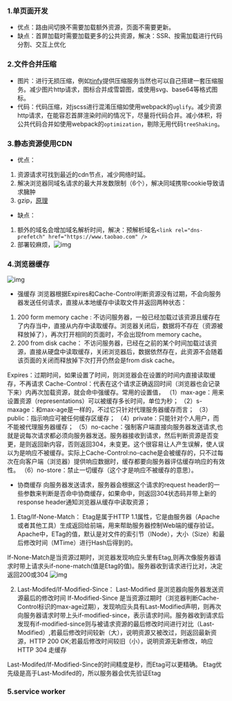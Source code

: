 ### 1.单页面开发
- 优点：路由间切换不需要加载额外资源，页面不需要更新。
- 缺点：首屏加载时需要加载更多的公共资源，解决：SSR、按需加载进行代码分割、交互上优化

### 2.文件合并压缩
- 图片：进行无损压缩，例如[tinfy](https://links.jianshu.com/go?to=https%3A%2F%2Ftinypng.com%2Fdevelopers)提供压缩服务当然也可以自己搭建一套压缩服务。减少图片http请求，图标合并成雪碧图，或使用svg、base64等格式图标。
- 代码：代码压缩，对jscss进行混淆压缩如使用webpack的`uglify`。减少资源http请求，在能容忍首屏渲染时间的情况下，尽量将代码合并。减小体积，将公共代码合并如使用webpack的`optimization`，剔除无用代码`treeShaking`。

### 3.静态资源使用CDN
- 优点：
1. 资源请求可找到最近的cdn节点，减少网络时延。
2. 解决浏览器同域名请求的最大并发数限制（6个），解决同域携带cookie导致请求臃肿
3. gzip，[原理](https://zhuanlan.zhihu.com/p/24764131)
- 缺点：
1. 额外的域名会增加域名解析时间，解决：预解析域名`<link rel="dns-prefetch" href="https://www.taobao.com" />`
2. 部署较麻烦，![img](https://user-gold-cdn.xitu.io/2018/5/10/1634aa918e995ee1?imageView2/0/w/1280/h/960/format/webp/ignore-error/1)

### 4.浏览器缓存
![img](https://user-gold-cdn.xitu.io/2019/5/6/16a8bbaefa56810f?imageView2/0/w/1280/h/960/format/webp/ignore-error/1)
- 强缓存
浏览器根据Expires和Cache-Control判断资源没有过期，不会向服务器发送任何请求，直接从本地缓存中读取文件并返回两种状态：
1. 200 form memory cache : 不访问服务器，一般已经加载过该资源且缓存在了内存当中，直接从内存中读取缓存。浏览器关闭后，数据将不存在（资源被释放掉了），再次打开相同的页面时，不会出现from memory cache。
2. 200 from disk cache： 不访问服务器，已经在之前的某个时间加载过该资源，直接从硬盘中读取缓存，关闭浏览器后，数据依然存在，此资源不会随着该页面的关闭而释放掉下次打开仍然会是from disk cache。

Expires：过期时间，如果设置了时间，则浏览器会在设置的时间内直接读取缓存，不再请求
Cache-Control：代表在这个请求正确返回时间（浏览器也会记录下来）内再次加载资源，就会命中强缓存。常用的设置值，
（1）max-age：用来设置资源（representations）可以被缓存多长时间，单位为秒；
（2）s-maxage：和max-age是一样的，不过它只针对代理服务器缓存而言；
（3）public：指示响应可被任何缓存区缓存；
（4）private：只能针对个人用户，而不能被代理服务器缓存；
（5）no-cache：强制客户端直接向服务器发送请求,也就是说每次请求都必须向服务器发送。服务器接收到请求，然后判断资源是否变更，是则返回新内容，否则返回304，未变更。这个很容易让人产生误解，使人误以为是响应不被缓存。实际上Cache-Control:no-cache是会被缓存的，只不过每次在向客户端（浏览器）提供响应数据时，缓存都要向服务器评估缓存响应的有效性。
（6）no-store：禁止一切缓存（这个才是响应不被缓存的意思）。

- 协商缓存
向服务器发送请求，服务器会根据这个请求的request header的一些参数来判断是否命中协商缓存，如果命中，则返回304状态码并带上新的response header通知浏览器从缓存中读取资源；

1. Etag/If-None-Match：
Etag是属于HTTP 1.1属性，它是由服务器（Apache或者其他工具）生成返回给前端，用来帮助服务器控制Web端的缓存验证。
Apache中，ETag的值，默认是对文件的索引节（INode），大小（Size）和最后修改时间（MTime）进行Hash后得到的。

If-None-Match是当资源过期时，浏览器发现响应头里有Etag,则再次像服务器请求时带上请求头if-none-match(值是Etag的值)。服务器收到请求进行比对，决定返回200或304
![img](https://user-gold-cdn.xitu.io/2019/5/6/16a8c60fb0ef49f0?imageView2/0/w/1280/h/960/format/webp/ignore-error/1)

2. Last-Modifed/If-Modified-Since：
Last-Modified 是浏览器向服务器发送资源最后的修改时间
If-Modified-Since 是当资源过期时（浏览器判断Cache-Control标识的max-age过期），发现响应头具有Last-Modified声明，则再次向服务器请求时带上头if-modified-since，表示请求时间。服务器收到请求后发现有if-modified-since则与被请求资源的最后修改时间进行对比（Last-Modified）,若最后修改时间较新（大），说明资源又被改过，则返回最新资源，HTTP 200 OK;若最后修改时间较旧（小），说明资源无新修改，响应HTTP 304 走缓存

Last-Modifed/If-Modified-Since的时间精度是秒，而Etag可以更精确。
Etag优先级是高于Last-Modifed的，所以服务器会优先验证Etag

### 5.service worker
